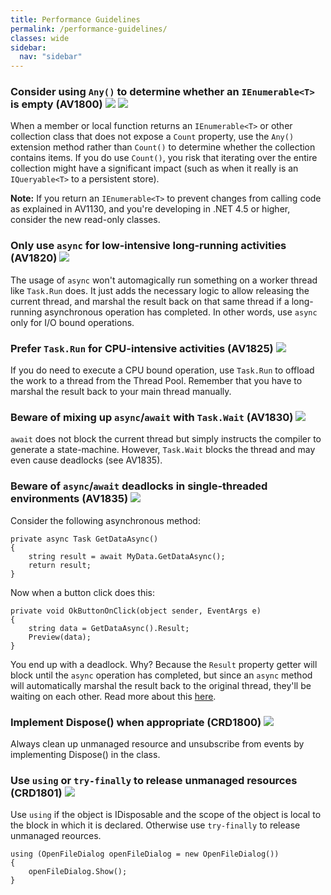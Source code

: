 ```yaml
---
title: Performance Guidelines
permalink: /performance-guidelines/
classes: wide
sidebar:
  nav: "sidebar"
---
```


### <a name="av1800"></a> Consider using `Any()` to determine whether an `IEnumerable<T>` is empty (AV1800) ![](/codingguidelines/assets/images/3.png) ![](/codingguidelines/assets/images/R.png)
When a member or local function returns an `IEnumerable<T>` or other collection class that does not expose a `Count` property, use the `Any()` extension method rather than `Count()` to determine whether the collection contains items. If you do use `Count()`, you risk that iterating over the entire collection might have a significant impact (such as when it really is an `IQueryable<T>` to a persistent store).

**Note:** If you return an `IEnumerable<T>` to prevent changes from calling code as explained in AV1130, and you're developing in .NET 4.5 or higher, consider the new read-only classes.

### <a name="av1820"></a> Only use `async` for low-intensive long-running activities (AV1820) ![](/codingguidelines/assets/images/1.png)
The usage of `async` won't automagically run something on a worker thread like `Task.Run` does. It just adds the necessary logic to allow releasing the current thread, and marshal the result back on that same thread if a long-running asynchronous operation has completed. In other words, use `async` only for I/O bound operations.

### <a name="av1825"></a> Prefer `Task.Run` for CPU-intensive activities (AV1825) ![](/codingguidelines/assets/images/1.png)
If you do need to execute a CPU bound operation, use `Task.Run` to offload the work to a thread from the Thread Pool. Remember that you have to marshal the result back to your main thread manually.

### <a name="av1830"></a> Beware of mixing up `async`/`await` with `Task.Wait` (AV1830) ![](/codingguidelines/assets/images/1.png)
`await` does not block the current thread but simply instructs the compiler to generate a state-machine. However, `Task.Wait` blocks the thread and may even cause deadlocks (see AV1835).

### <a name="av1835"></a> Beware of `async`/`await` deadlocks in single-threaded environments (AV1835) ![](/codingguidelines/assets/images/1.png)
Consider the following asynchronous method:

	private async Task GetDataAsync()
	{
	    string result = await MyData.GetDataAsync();
	    return result;
	}

Now when a button click does this:

	private void OkButtonOnClick(object sender, EventArgs e)
    {
        string data = GetDataAsync().Result;
        Preview(data);
    }

You end up with a deadlock. Why? Because the `Result` property getter will block until the `async` operation has completed, but since an `async` method will automatically marshal the result back to the original thread, they'll be waiting on each other. Read more about this [here](http://blogs.msdn.com/b/pfxteam/archive/2011/01/13/10115163.aspx).

### <a name="crd1800"></a> Implement Dispose() when appropriate (CRD1800) ![](/codingguidelines/assets/images/1.png)
Always clean up unmanaged resource and unsubscribe from events by implementing Dispose() in the class.

### <a name="crd1801"></a> Use `using` or `try-finally` to release unmanaged resources  (CRD1801) ![](/codingguidelines/assets/images/1.png)
Use `using` if the object is IDisposable and the scope of the object is local to the block in which it is declared. Otherwise use `try-finally` to release unmanaged reources.

    using (OpenFileDialog openFileDialog = new OpenFileDialog()) 
    {
        openFileDialog.Show();
    }	
	
	